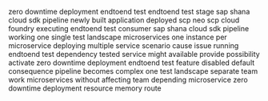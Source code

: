 zero downtime deployment endtoend test endtoend test stage sap shana cloud sdk pipeline newly built application deployed scp neo scp cloud foundry executing endtoend test consumer sap shana cloud sdk pipeline working one single test landscape microservices one instance per microservice deploying multiple service scenario cause issue running endtoend test dependency tested service might available provide possibility activate zero downtime deployment endtoend test feature disabled default consequence pipeline becomes complex one test landscape separate team work microservices without affecting team depending microservice zero downtime deployment resource memory route